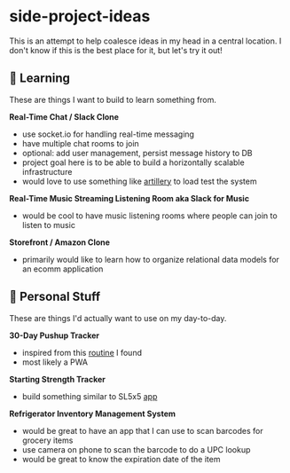 # side-project-ideas
This is an attempt to help coalesce ideas in my head in a central location. I don't know if this is the best place for it, but let's try it out!

## 📖 Learning
These are things I want to build to learn something from.

**Real-Time Chat / Slack Clone**
* use socket.io for handling real-time messaging
* have multiple chat rooms to join
* optional: add user management, persist message history to DB
* project goal here is to be able to build a horizontally scalable infrastructure
* would love to use something like [artillery](https://www.artillery.io/) to load test the system

**Real-Time Music Streaming Listening Room aka Slack for Music**
* would be cool to have music listening rooms where people can join to listen to music

**Storefront / Amazon Clone**
* primarily would like to learn how to organize relational data models for an ecomm application

## 🧰 Personal Stuff
These are things I'd actually want to use on my day-to-day.

**30-Day Pushup Tracker**
* inspired from this [routine](https://darebee.com/challenges/50-push-ups.html) I found
* most likely a PWA

**Starting Strength Tracker**
* build something similar to SL5x5 [app](https://play.google.com/store/apps/details?id=com.stronglifts.app&hl=en&gl=us)

**Refrigerator Inventory Management System**
* would be great to have an app that I can use to scan barcodes for grocery items
* use camera on phone to scan the barcode to do a UPC lookup
* would be great to know the expiration date of the item
